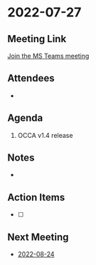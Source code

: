 # 2022-07-27

## Meeting Link

[Join the MS Teams meeting](https://teams.microsoft.com/l/meetup-join/19%3ameeting_OTE5ZWMwMGUtN2I5OS00ZDBjLWE2YzUtOGM1MzE2OWNiMDhk%40thread.v2/0?context=%7b%22Tid%22%3a%220cfca185-25f7-49e3-8ae7-704d5326e285%22%2c%22Oid%22%3a%22e76e8444-bf17-4212-b407-066369e3264c%22%7d)

## Attendees

- 

## Agenda

1. OCCA v1.4 release 


## Notes

-

## Action Items

- [ ]

## Next Meeting

- [2022-08-24](2022-08-24.md)